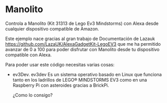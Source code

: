 # Manolito
Controla a Manolito (Kit 31313 de Lego Ev3 Mindstorms) con Alexa desde cualquier dispositivo compatible de Amazon.

Este ejemplo nace gracias al gran trabajo de Documentación de Lazauk https://github.com/LazaUK/AlexaGadgetKit-LegoEV3 que me ha permitido avanzar de 0 a 100 para poder disfrutar con Manolito desde tu dispositivo compatible con Alexa.

Para poder usar este código necesitas varias cosas:

- ev3Dev. ev3dev Es un sistema operativo basado en Linux que funciona tanto en los ladrillos de LEGO® MINDSTORMS EV3 como en una Raspberry Pi con asteroides gracias a BrickPi. 

    ¿Como lo consigo?
    
